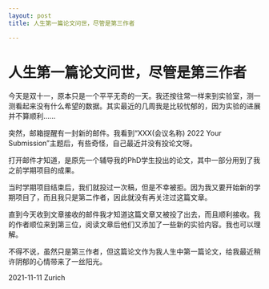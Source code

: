 ```yaml
---
layout: post
title: 人生第一篇论文问世，尽管是第三作者

---
```


# 人生第一篇论文问世，尽管是第三作者

今天是双十一，原本只是一个平平无奇的一天。我还按往常一样来到实验室，测一测看起来没有什么希望的数据。其实最近的几周我是比较忧郁的，因为实验的进展并不算顺利......

突然，邮箱提醒有一封新的邮件。我看到“XXX(会议名称) 2022 Your Submission”主题后，有些奇怪，自己最近并没有投论文呀。

打开邮件才知道，是原先一个辅导我的PhD学生投出的论文，其中一部分用到了我之前学期项目的成果。

当时学期项目结束后，我们就投过一次稿，但是不幸被拒。因为我又要开始新的学期项目了，而且我只是第二作者，因此就没有再关注过这篇文章。

直到今天收到文章接收的邮件我才知道这篇文章又被投了出去，而且顺利接收。我的作者顺位来到第三位，阅读文章后他们又添加了一些新的实验内容。我也可以理解。

不得不说，虽然只是第三作者，但这篇论文作为我人生中第一篇论文，给我最近稍许阴郁的心情带来了一丝阳光。

2021-11-11 Zurich
